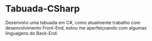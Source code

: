 # Tabuada-CSharp
Desenvolvi uma tabuada em C#, como atualmente trabalho com desenvolvimento Front-End, estou me aperfeiçoando com algumas linguagens do Back-End.
